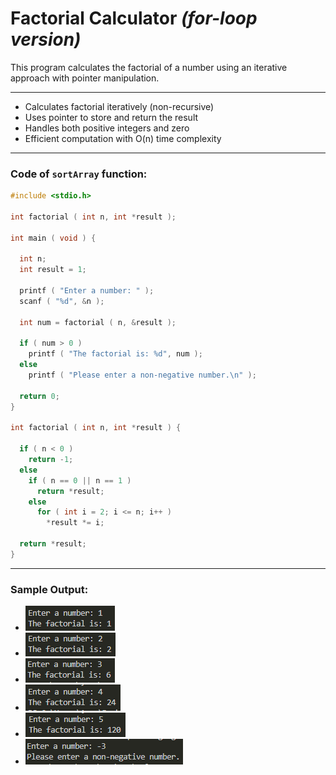 # Factorial Calculator *(for-loop version)*
This program calculates the factorial of a number using an iterative approach with pointer manipulation.

---
-   Calculates factorial iteratively (non-recursive)
-   Uses pointer to store and return the result
-   Handles both positive integers and zero
-   Efficient computation with O(n) time complexity

---
### Code of `sortArray` function:
```c
#include <stdio.h>

int factorial ( int n, int *result );

int main ( void ) {

  int n;
  int result = 1;

  printf ( "Enter a number: " );
  scanf ( "%d", &n );

  int num = factorial ( n, &result );

  if ( num > 0 )
    printf ( "The factorial is: %d", num );
  else
    printf ( "Please enter a non-negative number.\n" );

  return 0;
}

int factorial ( int n, int *result ) {
  
  if ( n < 0 )
    return -1;
  else
    if ( n == 0 || n == 1 )
      return *result;
    else
      for ( int i = 2; i <= n; i++ )
        *result *= i;

  return *result;
}
```

---

### Sample Output:
-  ![sample output 1](https://github.com/zoreladrean/C-language-codes/blob/main/factorial/for_loop_version_factorial/sampleOutput1.PNG)
-  ![sample output 2](https://github.com/zoreladrean/C-language-codes/blob/main/factorial/for_loop_version_factorial/sampleOutput2.PNG)
-  ![sample output 3](https://github.com/zoreladrean/C-language-codes/blob/main/factorial/for_loop_version_factorial/sampleOutput3.PNG)
-  ![sample output 4](https://github.com/zoreladrean/C-language-codes/blob/main/factorial/for_loop_version_factorial/sampleOutput4.PNG)
-  ![sample output 5](https://github.com/zoreladrean/C-language-codes/blob/main/factorial/for_loop_version_factorial/sampleOutput5.PNG)
-  ![sample output 6](https://github.com/zoreladrean/C-language-codes/blob/main/factorial/for_loop_version_factorial/sampleOutput6.PNG)